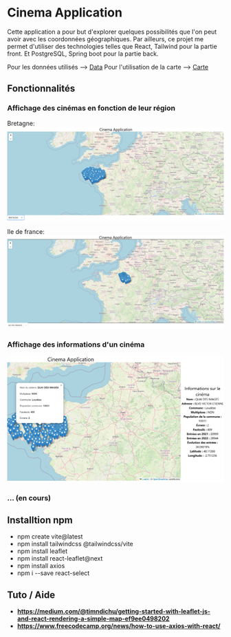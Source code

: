 # Cinema Application

Cette application a pour but d'explorer quelques possibilités que l'on peut avoir avec les coordonnées géographiques.
Par ailleurs, ce projet me permet d'utiliser des technologies telles que React, Tailwind pour la partie front. Et PostgreSQL, Spring boot
pour la partie back.

Pour les données utilisés --> [Data](Data/README.md)
Pour l'utilisation de la carte --> [Carte](https://react-leaflet.js.org/)

## Fonctionnalités

### Affichage des cinémas en fonction de leur région

Bretagne:
![Carte Bretagne](public/assets/ReadMe_img/Bretagne.png)

Ile de france:
![Carte Bretagne](public/assets/ReadMe_img/Ile-de-france.png)

### Affichage des informations d'un cinéma
![Infomartions cinémas](public/assets/ReadMe_img/Information%20sur%20un%20cinema.png)

### ... (en cours)


## Installtion npm

- npm create vite@latest
- npm install tailwindcss @tailwindcss/vite
- npm install leaflet
- npm install react-leaflet@next
- npm install axios
- npm i --save react-select


## Tuto / Aide
- **https://medium.com/@timndichu/getting-started-with-leaflet-js-and-react-rendering-a-simple-map-ef9ee0498202**
- **https://www.freecodecamp.org/news/how-to-use-axios-with-react/**
